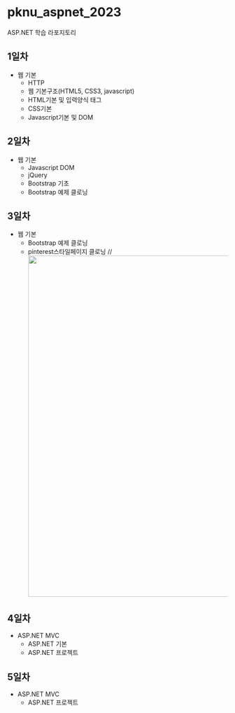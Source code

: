 # pknu_aspnet_2023
ASP.NET 학습 라포지토리

## 1일차
- 웹 기본
  - HTTP
  - 웹 기본구조(HTML5, CSS3, javascript)
  - HTML기본 및 입력양식 태그
  - CSS기본
  - Javascript기본 및 DOM

## 2일차
- 웹 기본
  - Javascript DOM
  - jQuery
  - Bootstrap 기초
  - Bootstrap 예제 클로닝

## 3일차
- 웹 기본
  - Bootstrap 예제 클로닝  
  - pinterest스타일페이지 클로닝
// <img src ="" width="780" />

## 4일차
- ASP.NET MVC
  - ASP.NET 기본
  - ASP.NET 프로젝트

## 5일차
- ASP.NET MVC
  - ASP.NET 프로젝트
